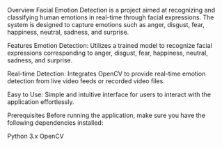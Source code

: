 Overview
Facial Emotion Detection is a project aimed at recognizing and classifying human emotions in real-time through facial expressions. The system is designed to capture emotions such as anger, disgust, fear, happiness, neutral, sadness, and surprise.

Features
Emotion Detection: Utilizes a trained model to recognize facial expressions corresponding to anger, disgust, fear, happiness, neutral, sadness, and surprise.

Real-time Detection: Integrates OpenCV to provide real-time emotion detection from live video feeds or recorded video files.

Easy to Use: Simple and intuitive interface for users to interact with the application effortlessly.

Prerequisites
Before running the application, make sure you have the following dependencies installed:

Python 3.x
OpenCV
